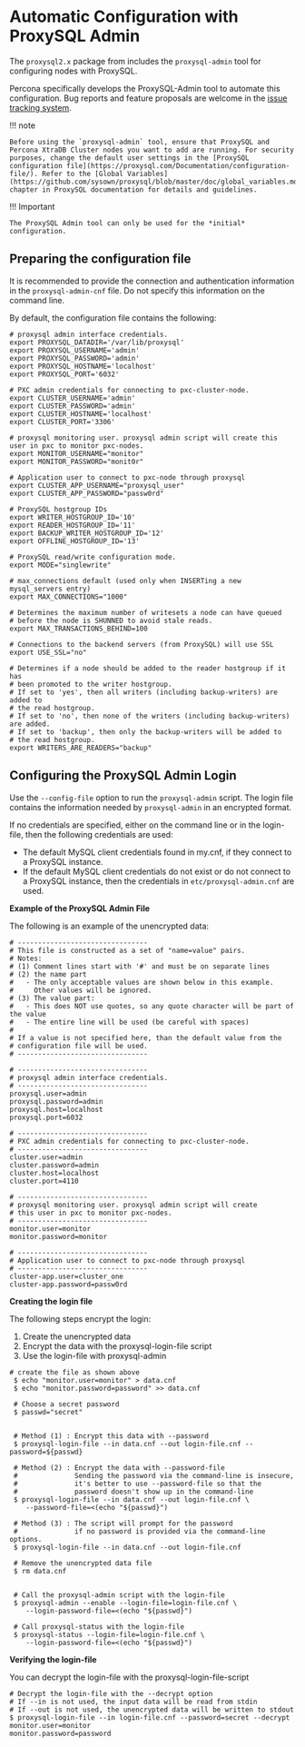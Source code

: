 # Automatic Configuration with ProxySQL   Admin

The `proxysql2.x` package from includes
the `proxysql-admin` tool for configuring nodes with ProxySQL.

Percona specifically develops the ProxySQL-Admin tool to automate this configuration.
Bug reports and feature proposals are welcome in the [issue tracking
system](https://jira.percona.com/projects/PSQLADM).

!!! note

    Before using the `proxysql-admin` tool, ensure that ProxySQL and Percona XtraDB Cluster nodes you want to add are running. For security purposes, change the default user settings in the [ProxySQL configuration file](https://proxysql.com/Documentation/configuration-file/). Refer to the [Global Variables](https://github.com/sysown/proxysql/blob/master/doc/global_variables.md) chapter in ProxySQL documentation for details and guidelines.

!!! Important

    The ProxySQL Admin tool can only be used for the *initial* configuration.

## Preparing the configuration file

It is recommended to provide the connection and authentication
information in the `proxysql-admin-cnf` file. Do not specify this
information on the command line.

By default, the configuration file contains the following:

```text
# proxysql admin interface credentials.
export PROXYSQL_DATADIR='/var/lib/proxysql'
export PROXYSQL_USERNAME='admin'
export PROXYSQL_PASSWORD='admin'
export PROXYSQL_HOSTNAME='localhost'
export PROXYSQL_PORT='6032'

# PXC admin credentials for connecting to pxc-cluster-node.
export CLUSTER_USERNAME='admin'
export CLUSTER_PASSWORD='admin'
export CLUSTER_HOSTNAME='localhost'
export CLUSTER_PORT='3306'

# proxysql monitoring user. proxysql admin script will create this user in pxc to monitor pxc-nodes.
export MONITOR_USERNAME="monitor"
export MONITOR_PASSWORD="monit0r"

# Application user to connect to pxc-node through proxysql
export CLUSTER_APP_USERNAME="proxysql_user"
export CLUSTER_APP_PASSWORD="passw0rd"

# ProxySQL hostgroup IDs
export WRITER_HOSTGROUP_ID='10'
export READER_HOSTGROUP_ID='11'
export BACKUP_WRITER_HOSTGROUP_ID='12'
export OFFLINE_HOSTGROUP_ID='13'

# ProxySQL read/write configuration mode.
export MODE="singlewrite"

# max_connections default (used only when INSERTing a new mysql_servers entry)
export MAX_CONNECTIONS="1000"

# Determines the maximum number of writesets a node can have queued
# before the node is SHUNNED to avoid stale reads.
export MAX_TRANSACTIONS_BEHIND=100

# Connections to the backend servers (from ProxySQL) will use SSL
export USE_SSL="no"

# Determines if a node should be added to the reader hostgroup if it has
# been promoted to the writer hostgroup.
# If set to 'yes', then all writers (including backup-writers) are added to
# the read hostgroup.
# If set to 'no', then none of the writers (including backup-writers) are added.
# If set to 'backup', then only the backup-writers will be added to
# the read hostgroup.
export WRITERS_ARE_READERS="backup"
```

## Configuring the ProxySQL Admin Login

Use the `--config-file` option to run the `proxysql-admin` script. The login file
contains the information needed by `proxysql-admin` in an encrypted
format.

If no credentials are specified, either on the command line or in the
login-file, then the following credentials are used:

-   The default MySQL client credentials found in my.cnf, if they
    connect to a ProxySQL instance.
-   If the default MySQL client credentials do not exist or do not
    connect to a ProxySQL instance, then the credentials in
    `etc/proxysql-admin.cnf` are used.


**Example of the ProxySQL Admin File**

The following is an example of the unencrypted data:

```text
# --------------------------------
# This file is constructed as a set of "name=value" pairs.
# Notes:
# (1) Comment lines start with '#' and must be on separate lines
# (2) the name part
#   - The only acceptable values are shown below in this example.
#     Other values will be ignored.
# (3) The value part:
#   - This does NOT use quotes, so any quote character will be part of the value
#   - The entire line will be used (be careful with spaces)
#
# If a value is not specified here, than the default value from the
# configuration file will be used.
# --------------------------------

# --------------------------------
# proxysql admin interface credentials.
# --------------------------------
proxysql.user=admin
proxysql.password=admin
proxysql.host=localhost
proxysql.port=6032

# --------------------------------
# PXC admin credentials for connecting to pxc-cluster-node.
# --------------------------------
cluster.user=admin
cluster.password=admin
cluster.host=localhost
cluster.port=4110

# --------------------------------
# proxysql monitoring user. proxysql admin script will create
# this user in pxc to monitor pxc-nodes.
# --------------------------------
monitor.user=monitor
monitor.password=monitor

# --------------------------------
# Application user to connect to pxc-node through proxysql
# --------------------------------
cluster-app.user=cluster_one
cluster-app.password=passw0rd
```

**Creating the login file**

The following steps encrypt the login:

1.  Create the unencrypted data
2.  Encrypt the data with the proxysql-login-file script
3.  Use the login-file with proxysql-admin

```text
# create the file as shown above
 $ echo "monitor.user=monitor" > data.cnf
 $ echo "monitor.password=password" >> data.cnf

 # Choose a secret password
 $ passwd="secret"


 # Method (1) : Encrypt this data with --password
 $ proxysql-login-file --in data.cnf --out login-file.cnf --password=${passwd}

 # Method (2) : Encrypt the data with --password-file
 #              Sending the password via the command-line is insecure,
 #              it's better to use --password-file so that the
 #              password doesn't show up in the command-line
 $ proxysql-login-file --in data.cnf --out login-file.cnf \
    --password-file=<(echo "${passwd}")

 # Method (3) : The script will prompt for the password
 #              if no password is provided via the command-line options.
 $ proxysql-login-file --in data.cnf --out login-file.cnf

 # Remove the unencrypted data file
 $ rm data.cnf


 # Call the proxysql-admin script with the login-file
 $ proxysql-admin --enable --login-file=login-file.cnf \
    --login-password-file=<(echo "${passwd}")

 # Call proxysql-status with the login-file
 $ proxysql-status --login-file=login-file.cnf \
    --login-password-file=<(echo "${passwd}")
```

**Verifying the login-file**

You can decrypt the login-file with the proxysql-login-file-script

```text
# Decrypt the login-file with the --decrypt option
# If --in is not used, the input data will be read from stdin
# If --out is not used, the unencrypted data will be written to stdout
$ proxysql-login-file --in login-file.cnf --password=secret --decrypt
monitor.user=monitor
monitor.password=password
```
